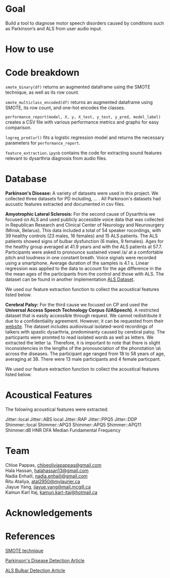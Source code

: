 # Goal 
Build a tool to diagnose motor speech disorders caused by conditions such as Parkinson’s and ALS from user audio input.

# How to use

# Code breakdown
`smote_binary(df)` returns an augmented dataframe using the SMOTE technique, as well as its row count.

`smote_multiclass_encoded(df)` returns an augmented dataframe using SMOTE, its row count, and one-hot encodes the classes.

`performance_report(model, X, y, X_test, y_test, y_pred, model_label)` creates a CSV file with various performance metrics and graphs for easy comparison.

`logreg_pred(url)` fits a logistic regression model and returns the necessary parameters for `performance_report`.

`feature_extraction.ipynb` contains the code for extracting sound features relevant to dysarthria diagnosis from audio files.

# Database
**Parkinson's Disease:**
A variety of datasets were used in this project. We collected three datasets for PD including, ... . All Parkinson's datasets had aucustic features extracted and documented in csv files. 

**Amyotrophic Lateral Sclerosis:**
For the second cause of Dysarthria we focused on ALS and used publicly accessible voice data that was collected in Republican Research and Clinical Center of Neurology and Neurosurgery (Minsk, Belarus). This data included a total of  54 speaker rocordings, with 39 healthy controls (23 males, 16 females) and 15 ALS patients. The ALS patients showed signs of bulbar dysfunction (6 males, 9 females). Ages for the healthy group averaged at 41.9 years and with the ALS patients at 57.7. Participants were asked to pronounce sustained vowel /a/ at a comfortable pitch and loudness in one constant breath. Voice signals were recorded using a smartphone. Average duration of the samples is 4.1 s. Linear regression was applied to the data to account for the age difference in the the mean ages of the participants from the control and those with ALS. The dataset can be found in another implementation [ALS Dataset](https://github.com/Mak-Sim/Troparion/tree/master/SPA2019).

We used our feature extraction function to collect the acoustical features listed below. 

**Cerebral Palsy:**
For the third cause we focused on CP and used the **Universal Access Speech Technology Corpus (UASpeech)**. A restricted dataset that is easily accessible through request. We cannot redistribute it due to a confidentiality agreement. However, it can be requested from their [website](http://isle.illinois.edu/sst/data/UASpeech/index.html). The dataset includes audiovisual isolated-word recordings of talkers with spastic dysarthria, predominanty caused by cerebral palsy. The particpants were promted to read isolated words as well as letters. We extracted the letter \a\. Therefore, it is important to note that there is slight inconsistencies in the lengths of the pronounciation of the phonotation \a\ across the diseases. The participant age ranged from 18 to 58 years of age, averaging at 38. There were 13 male participants and 4 female particpant. 

We used our feature extraction function to collect the acoustical features listed below. 

# Acoustical Features
The folowing acoustical features were extracted:

Jitter::local
Jitter::ABS local
Jitter::RAP
Jitter::PPQ5
Jitter::DDP
Shimmer::local
Shimmer::APQ3
Shimmer::APQ5
Shimmer::APQ11
Shimmer:dB
HNR
DFA
Median Fundamental Frequency

# Team
Chloe Pappas, <chloeoliviapappas@gmail.com>  
Hala Hassan, <halahassan13@gmail.com>  
Nadia Enhaili, <nadia.enhaili@gmail.com>  
Ritu Ataliya, <atal2950@mylaurier.ca>  
Jiayue Yang, <jiayue.yang@mail.mcgill.ca>  
Kamun Karl Itaj, <kamun.karl-itaj@hotmail.ca>  

# Acknowledgements


 
# References
[SMOTE technique](https://machinelearningmastery.com/smote-oversampling-for-imbalanced-classification/)

[Parkinson's Disease Detection Article](https://www.researchgate.net/publication/347520593_Parkinson%27s_Disease_Detection_from_Voice_and_Speech_Data_Using_Machine_Learning)

[ALS Bulbar Detection Article](https://www.bsuir.by/m/12_100229_1_139167.pdf)
